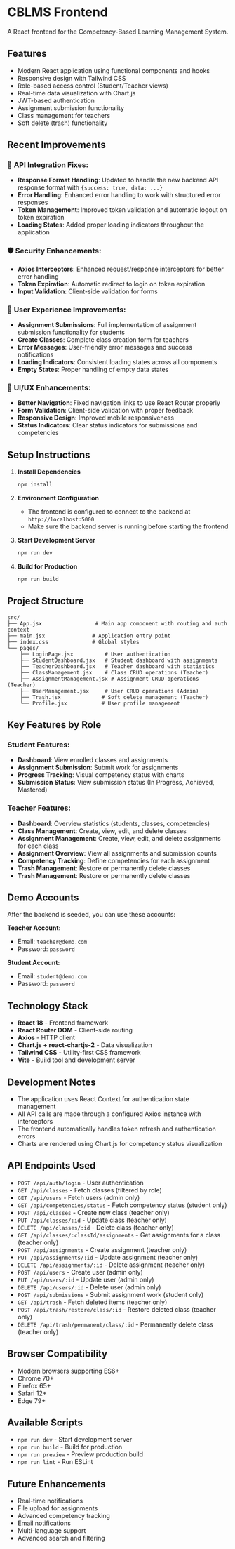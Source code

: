 # CBLMS Frontend

A React frontend for the Competency-Based Learning Management System.

## Features

- Modern React application using functional components and hooks
- Responsive design with Tailwind CSS
- Role-based access control (Student/Teacher views)
- Real-time data visualization with Chart.js
- JWT-based authentication
- Assignment submission functionality
- Class management for teachers
- Soft delete (trash) functionality

## Recent Improvements

### 🔧 **API Integration Fixes:**
- **Response Format Handling**: Updated to handle the new backend API response format with `{success: true, data: ...}`
- **Error Handling**: Enhanced error handling to work with structured error responses
- **Token Management**: Improved token validation and automatic logout on token expiration
- **Loading States**: Added proper loading indicators throughout the application

### 🛡️ **Security Enhancements:**
- **Axios Interceptors**: Enhanced request/response interceptors for better error handling
- **Token Expiration**: Automatic redirect to login on token expiration
- **Input Validation**: Client-side validation for forms

### 🚀 **User Experience Improvements:**
- **Assignment Submissions**: Full implementation of assignment submission functionality for students
- **Create Classes**: Complete class creation form for teachers
- **Error Messages**: User-friendly error messages and success notifications
- **Loading Indicators**: Consistent loading states across all components
- **Empty States**: Proper handling of empty data states

### 📱 **UI/UX Enhancements:**
- **Better Navigation**: Fixed navigation links to use React Router properly
- **Form Validation**: Client-side validation with proper feedback
- **Responsive Design**: Improved mobile responsiveness
- **Status Indicators**: Clear status indicators for submissions and competencies

## Setup Instructions

1. **Install Dependencies**
   ```bash
   npm install
   ```

2. **Environment Configuration**
   - The frontend is configured to connect to the backend at `http://localhost:5000`
   - Make sure the backend server is running before starting the frontend

3. **Start Development Server**
   ```bash
   npm run dev
   ```

4. **Build for Production**
   ```bash
   npm run build
   ```

## Project Structure

```
src/
├── App.jsx                 # Main app component with routing and auth context
├── main.jsx               # Application entry point
├── index.css              # Global styles
└── pages/
    ├── LoginPage.jsx          # User authentication
    ├── StudentDashboard.jsx   # Student dashboard with assignments
    ├── TeacherDashboard.jsx   # Teacher dashboard with statistics
    ├── ClassManagement.jsx    # Class CRUD operations (Teacher)
    ├── AssignmentManagement.jsx # Assignment CRUD operations (Teacher)
    ├── UserManagement.jsx     # User CRUD operations (Admin)
    ├── Trash.jsx             # Soft delete management (Teacher)
    └── Profile.jsx           # User profile management
```

## Key Features by Role

### Student Features:
- **Dashboard**: View enrolled classes and assignments
- **Assignment Submission**: Submit work for assignments
- **Progress Tracking**: Visual competency status with charts
- **Submission Status**: View submission status (In Progress, Achieved, Mastered)

### Teacher Features:
- **Dashboard**: Overview statistics (students, classes, competencies)
- **Class Management**: Create, view, edit, and delete classes
- **Assignment Management**: Create, view, edit, and delete assignments for each class
- **Assignment Overview**: View all assignments and submission counts
- **Competency Tracking**: Define competencies for each assignment
- **Trash Management**: Restore or permanently delete classes
- **Trash Management**: Restore or permanently delete classes

## Demo Accounts

After the backend is seeded, you can use these accounts:

**Teacher Account:**
- Email: `teacher@demo.com`
- Password: `password`

**Student Account:**
- Email: `student@demo.com`
- Password: `password`

## Technology Stack

- **React 18** - Frontend framework
- **React Router DOM** - Client-side routing
- **Axios** - HTTP client
- **Chart.js + react-chartjs-2** - Data visualization
- **Tailwind CSS** - Utility-first CSS framework
- **Vite** - Build tool and development server

## Development Notes

- The application uses React Context for authentication state management
- All API calls are made through a configured Axios instance with interceptors
- The frontend automatically handles token refresh and authentication errors
- Charts are rendered using Chart.js for competency status visualization

## API Endpoints Used

- `POST /api/auth/login` - User authentication
- `GET /api/classes` - Fetch classes (filtered by role)
- `GET /api/users` - Fetch users (admin only)
- `GET /api/competencies/status` - Fetch competency status (student only)
- `POST /api/classes` - Create new class (teacher only)
- `PUT /api/classes/:id` - Update class (teacher only)
- `DELETE /api/classes/:id` - Delete class (teacher only)
- `GET /api/classes/:classId/assignments` - Get assignments for a class (teacher only)
- `POST /api/assignments` - Create assignment (teacher only)
- `PUT /api/assignments/:id` - Update assignment (teacher only)
- `DELETE /api/assignments/:id` - Delete assignment (teacher only)
- `POST /api/users` - Create user (admin only)
- `PUT /api/users/:id` - Update user (admin only)
- `DELETE /api/users/:id` - Delete user (admin only)
- `POST /api/submissions` - Submit assignment work (student only)
- `GET /api/trash` - Fetch deleted items (teacher only)
- `POST /api/trash/restore/class/:id` - Restore deleted class (teacher only)
- `DELETE /api/trash/permanent/class/:id` - Permanently delete class (teacher only)

## Browser Compatibility

- Modern browsers supporting ES6+
- Chrome 70+
- Firefox 65+
- Safari 12+
- Edge 79+

## Available Scripts

- `npm run dev` - Start development server
- `npm run build` - Build for production
- `npm run preview` - Preview production build
- `npm run lint` - Run ESLint

## Future Enhancements

- Real-time notifications
- File upload for assignments
- Advanced competency tracking
- Email notifications
- Multi-language support
- Advanced search and filtering
